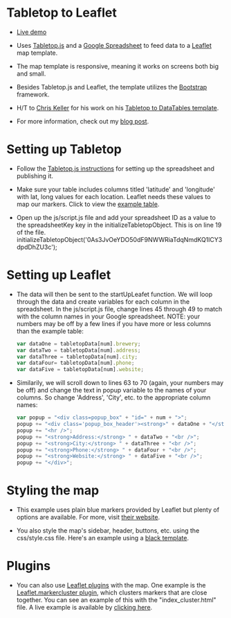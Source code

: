 Tabletop to Leaflet
===========
* [Live demo](http://wcfcourier.com/app/special/tabletop_to_leaflet)

* Uses [Tabletop.js](http://builtbybalance.com/Tabletop/) and a [Google Spreadsheet](https://docs.google.com/spreadsheet/pub?key=0As3JvOeYDO50dF9NWWRiaTdqNmdKQ1lCY3dpdDhZU3c&output=html) to feed data to a [Leaflet](http://leafletjs.com/) map template.

* The map template is responsive, meaning it works on screens both big and small.

* Besides Tabletop.js and Leaflet, the template utilizes the [Bootstrap](http://twitter.github.io/bootstrap/) framework.

* H/T to [Chris Keller](https://twitter.com/ChrisLKeller) for his work on his [Tabletop to DataTables template](https://github.com/chrislkeller/datafeed_to_datatables).

* For more information, check out my [blog post](http://csessig.wordpress.com/2013/05/08/creating-responsive-maps-with-leaflet-google-docs/).


Setting up Tabletop
===========
* Follow the [Tabletop.js instructions](http://builtbybalance.com/Tabletop/#tabletop-instructions) for setting up the spreadsheet and publishing it.

* Make sure your table includes columns titled 'latitude' and 'longitude' with lat, long values for each location. Leaflet needs these values to map our markers. Click to view the [example table](https://docs.google.com/spreadsheet/pub?key=0As3JvOeYDO50dF9NWWRiaTdqNmdKQ1lCY3dpdDhZU3c&output=html).

* Open up the js/script.js file and add your spreadsheet ID as a value to the spreadsheetKey key in the initializeTabletopObject. This is on line 19 of the file.
	initializeTabletopObject('0As3JvOeYDO50dF9NWWRiaTdqNmdKQ1lCY3dpdDhZU3c');


Setting up Leaflet
===========
* The data will then be sent to the startUpLeafet function. We will loop through the data and create variables for each column in the spreadsheet. In the js/script.js file, change lines 45 through 49 to match with the column names in your Google spreadsheet. NOTE: your numbers may be off by a few lines if you have more or less columns than the example table:
	```javascript
	var dataOne = tabletopData[num].brewery;
	var dataTwo = tabletopData[num].address;
	var dataThree = tabletopData[num].city;
	var dataFour= tabletopData[num].phone;
	var dataFive = tabletopData[num].website;
	```

* Similarily, we will scroll down to lines 63 to 70 (again, your numbers may be off) and change the text in popup variable to the names of your columns. So change 'Address', 'City', etc. to the appropriate column names:
	```javascript
	var popup = "<div class=popup_box" + "id=" + num + ">";
    popup += "<div class='popup_box_header'><strong>" + dataOne + "</strong></div>";
    popup += "<hr />";
    popup += "<strong>Address:</strong> " + dataTwo + "<br />";
    popup += "<strong>City:</strong> " + dataThree + "<br />";
    popup += "<strong>Phone:</strong> " + dataFour + "<br />";
    popup += "<strong>Website:</strong> " + dataFive + "<br />";
    popup += "</div>";
    ```


Styling the map
===========
* This example uses plain blue markers provided by Leaflet but plenty of options are available. For more, visit [their website](http://leafletjs.com/reference.html).

* You also style the map's sidebar, header, buttons, etc. using the css/style.css file. Here's an example using a [black template](http://wcfcourier.com/app/special/wloo_history/).



Plugins
===========
* You can also use [Leaflet plugins](http://leafletjs.com/plugins.html‎) with the map. One example is the [Leaflet.markercluster plugin](https://github.com/Leaflet/Leaflet.markercluster), which clusters markers that are close together. You can see an example of this with the "index_cluster.html" file. A live example is available by [clicking here](http://wcfcourier.com/app/special/tabletop_to_leaflet/index_cluster.html).